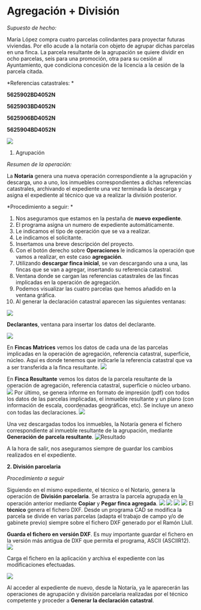 # Agregación + División

*Supuesto de hecho:*

María López compra cuatro parcelas colindantes para proyectar futuras viviendas. Por ello acude a la notaría con objeto de agrupar dichas parcelas en una finca. La parcela resultante de la agrupación se quiere dividir en ocho parcelas, seis para una promoción, otra para su cesión al Ayuntamiento, que condiciona concesión de la licencia a la cesión de la parcela citada.

*Referencias catastrales: *

**5625902BD4052N**

**5625903BD4052N**

**5625906BD4052N**

**5625904BD4052N**

![](images/ag+div/ag+div1.jpg)

1. Agrupación

*Resumen de la operación:*

La **Notaría** genera una nueva operación correspondiente a la agrupación y descarga, uno a uno, los inmuebles correspondientes a dichas referencias catastrales, archivando el expediente una vez terminada la descarga y asigna el expediente al técnico que va a realizar la división posterior.

*Procedimiento a seguir: *

1. Nos aseguramos que estamos en la pestaña de **nuevo expediente**.
2. El programa asigna un numero de expediente automáticamente.
3. Le indicamos el tipo de operación que se va a realizar.
4. Le indicamos el solicitante.
5. Insertamos una breve descripción del proyecto.
6. Con el botón derecho sobre **Operaciones** le indicamos la operación que vamos a realizar, en este caso **agregación**.
7. Utilizando **descargar finca inicial**, se van descargando una a una, las fincas que se van a agregar, insertando su referencia catastral.
9. Ventana donde se cargan las referencias catastrales de las fincas implicadas en la operación de agregación.
9. Podemos visualizar las cuatro parcelas que hemos añadido en la ventana gráfica.
10. Al generar la declaración catastral aparecen las siguientes ventanas:

![](images/ag+div/ag+div2.jpg)

**Declarantes**, ventana para insertar los datos del declarante.

![](images/ag+div/ag+div3.jpg)

En **Fincas Matrices** vemos los datos de cada una de las parcelas implicadas en la operación de agregación, referencia catastral, superficie, núcleo. Aquí es donde tenemos que indicarle la referencia catastral que va a ser transferida a la finca resultante.
![](images/ag+div/ag+div4.jpg)

En **Finca Resultante** vemos los datos de la parcela resultante de la operación de agregación, referencia catastral, superficie o núcleo urbano.
![](images/ag+div/ag+div5.jpg)
Por último, se genera informe en formato de impresión (pdf) con todos los datos de las parcelas implicadas, el inmueble resultante y un plano (con información de escala, coordenadas geográficas, etc). Se incluye un  anexo con todas  las declaraciones. 
![](images/ag+div/ag+div6.jpg)

Una vez descargadas todos los inmuebles, la Notaría genera el fichero correspondiente al inmueble resultante de la agrupación, mediante **Generación de parcela resultante**.
![Resultado](images/ag+div/ag+div7.jpg)

A la hora de salir, nos aseguramos siempre de guardar los cambios realizados en el expediente.

**2. División parcelaria**

*Procedimiento a seguir*

Siguiendo en el mismo expediente, el técnico o el Notario, genera la operación de **División parcelaria**.
Se arrastra la parcela agrupada en la operación anterior  mediante **Copiar** y **Pegar finca agregada**.
![](images/ag+div/ag+div8.jpg)
![](images/ag+div/ag+div9.jpg)
![](images/ag+div/ag+div10.jpg)
![](images/ag+div/ag+div11.jpg)
El **técnico** genera el fichero DXF. Desde un programa CAD se modifica la parcela se divide en varias parcelas (adapta el trabajo de campo y/o de gabinete previo) siempre sobre el fichero DXF generado por el Ramón Llull.

**Guarda el fichero en versión DXF**.  Es muy importante guardar el fichero en la versión más antigua de DXF que permita el programa, ASCII (ASCIIR12).
![](images/ag+div/ag+div12.jpg)

Carga el fichero en la aplicación y archiva el expediente con las modificaciones efectuadas.

![](images/ag+div/ag+div13.jpg)

Al acceder al expediente de nuevo, desde la Notaría, ya le aparecerán las operaciones de agrupación y división parcelaria realizadas  por el técnico competente y proceder a **Generar la declaración catastral**.